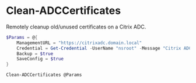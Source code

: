 # Clean-ADCCertificates
Remotely cleanup old/unused certificates on a Citrix ADC.

```PowerShell
$Params = @{
    ManagementURL = "https://citrixadc.domain.local"
    Credential = Get-Credential -UserName "nsroot" -Message "Citrix ADC account"
    Backup = $true
    SaveConfig = $true
}

Clean-ADCCertificates @Params
```
